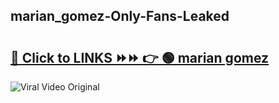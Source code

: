
 ## marian_gomez-Only-Fans-Leaked

# <h2><a href="https://clipsfans.com/marian_gomez&ref=git">🔗 Click to LINKS ⏩⏩ 👉 🟢 marian gomez </a></h2>

<a href="https://clipsfans.com/marian_gomez&ref=git" rel="nofollow" data-target="animated-image.originalLink"><img src="https://i.ibb.co.com/xMMVF88/686577567.gif" alt="Viral Video Original" style="max-width: 100%; display: inline-block;" data-target="animated-image.originalImage"></a>
